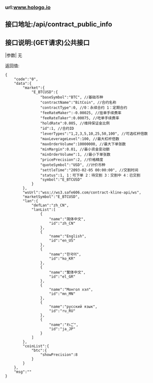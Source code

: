 ### url:www.hologo.io## 接口地址:/api/contract_public_info## 接口说明:(GET请求)公共接口|参数|	无返回值:	{	    "code":"0",	    "data":{	        "market":{	            "E_BTCUSD":{	                "baseSymbol":"BTC", //基础币种	                "contractName":"BitCoin", //合约名称	                "contractType":0, //0：永续合约 1：定期合约	                "feeRateMaker":-0.00025, //挂单手续费率	                "feeRateTaker":0.00075, //吃单手续费率	                "holdRate":0.005, //维持保证金比例	                "id":1, //合约ID	                "leverTypes":"1,2,3,5,10,25,50,100", //可选杠杆倍数	                "maxLeverageLevel":100, //最大杠杆倍数	                "maxOrderVolume":10000000, //最大下单张数	                "minMargin":0.01, //最小资金变动额	                "minOrderVolume":1, //最小下单张数	                "pricePrecision":2, //价格精度	                "quoteSymbol":"USD", //计价币种	                "settleTime":"2093-02-05 00:00:00", //交割时间	                "status":1, 1：可下单 2：待交割 3：交割中 4：已交割	                "symbol":"E_BTCUSD"	            }	        },	        "wsUrl":"wss://ws3.safe606.com/contract-kline-api/ws",	        "marketSymbol":"E_BTCUSD",	        "lan":{	            "defLan":"zh_CN",	            "lanList":[	                {	                    "name":"简体中文",	                    "id":"zh_CN"	                },	                {	                    "name":"English",	                    "id":"en_US"	                },	                {	                    "name":"한국어",	                    "id":"ko_KR"	                },	                {	                    "name":"繁体中文",	                    "id":"el_GR"	                },	                {	                    "name":"Монгол хэл",	                    "id":"mn_MN"	                },	                {	                    "name":"русский язык",	                    "id":"ru_RU"	                },	                {	                    "name":"わご",	                    "id":"ja_JP"	                }	            ]	        },	        "coinList":{	            "btc":{	                "showPrecision":8	            }	        }	    },	    "msg":""	}